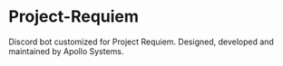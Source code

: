 # Project-Requiem
Discord bot customized for Project Requiem. Designed, developed and maintained by Apollo Systems.
